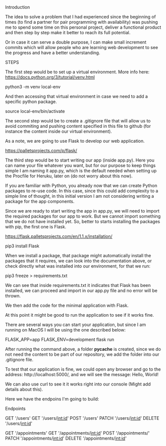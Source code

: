 Introduction

The idea to solve a problem that I had experienced since the beginning of times (to find a partner for pair programming with availability) was pushing me to spend some time on this personal project, deliver a functional product and then step by step make it better to reach its full potential.

Or in case it can serve a double purpose, I can make small increment commits which will allow people who are learning web development to see the progress and have a better understanding.

STEPS

The first step would be to set up a virtual environment. More info here:
https://docs.python.org/3/tutorial/venv.html

python3 -m venv local-env

And then accessing that virtual environment in case we need to add a specific python package.

source local-env/bin/activate

The second step would be to create a .gitignore file that will allow us to avoid commiting and pushing content specified in this file to github (for instance the content inside our virtual environment).

As a note, we are going to use Flask to develop our web application. 

https://palletsprojects.com/p/flask/

The third step would be to start writing our app (inside app.py). Here you can name your file whatever you want, but for our purpose to keep things simple I am naming it app.py, which is the default needed when setting up the Procfile for Heruku, later on (do not worry about this now).

If you are familiar with Python, you already now that we can create Python packages to re-use code. In this case, since this could add complexity to a simple line of thought, in this initial version I am not considering writing a package for the app components.

Since we are ready to start writing the app in app.py, we will need to import the required packages for our app to work. But we cannot import something that we do not have installed yet. So, better to starts installing the packages with pip, the first one is Flask.

https://flask.palletsprojects.com/en/1.1.x/installation/

pip3 install Flask

When we install a package, that package might automatically install the packages that it requires, we can look into the documentation above, or check directly what was installed into our environment, for that we run:

pip3 freeze > requirements.txt

We can see that inside requirements.txt it indicates that Flask has been installed, we can proceed and import in our app.py file and no error will be thrown.

We then add the code for the minimal application with Flask.

At this point it might be good to run the application to see if it works fine.

There are several ways you can start your application, but since I am running on MacOS I will be using the one described below:

FLASK_APP=app FLASK_ENV=development flask run

After running the command above, a folder __pycache__ is created, since we do not need the content to be part of our repository, we add the folder into our .gitignore file.

To test that our application is fine, we could open any browser and go to the address: http://localhost:5000/, and we will see the message: Hello, World!

We can also use curl to see it it works right into our console (Might add details about this).

Here we have the endpoins I'm going to build:

Endpoints

GET '/users'
GET '/users/<int:id>'
POST '/users'
PATCH '/users/<int:id>'
DELETE '/users/<int:id>'

GET '/appointments'
GET '/appointments/<int:id>'
POST '/appointments/'
PATCH '/appointments/<int:id>'
DELETE '/appointments/<int:id>'




